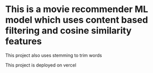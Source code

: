 # This is a movie recommender ML model which uses content based filtering and cosine similarity features
This project also uses stemming to trim words 

This project is deployed on vercel
